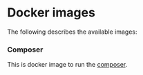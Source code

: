 # Docker images

The following describes the available images:

### Composer

This is docker image to run the [composer](https://getcomposer.org).